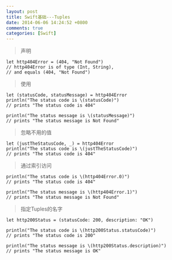 ```yaml
---
layout: post
title: Swift基础---Tuples
date: 2014-06-06 14:24:52 +0800
comments: true
categories: [Swift]
---
```



>声明

    let http404Error = (404, "Not Found")
    // http404Error is of type (Int, String),
    // and equals (404, "Not Found")

>使用

    let (statusCode, statusMessage) = http404Error
    println("The status code is \(statusCode)")
    // prints "The status code is 404"

    println("The status message is \(statusMessage)")
    // prints "The status message is Not Found"

>忽略不用的值

    let (justTheStatusCode, _) = http404Error
    println("The status code is \(justTheStatusCode)")
    // prints "The status code is 404"

>通过索引访问

    println("The status code is \(http404Error.0)")
    // prints "The status code is 404"

    println("The status message is \(http404Error.1)")
    // prints "The status message is Not Found"

>指定Tuples的名字

    let http200Status = (statusCode: 200, description: "OK")

    println("The status code is \(http200Status.statusCode)")
    // prints "The status code is 200"

    println("The status message is \(http200Status.description)")
    // prints "The status message is OK"
